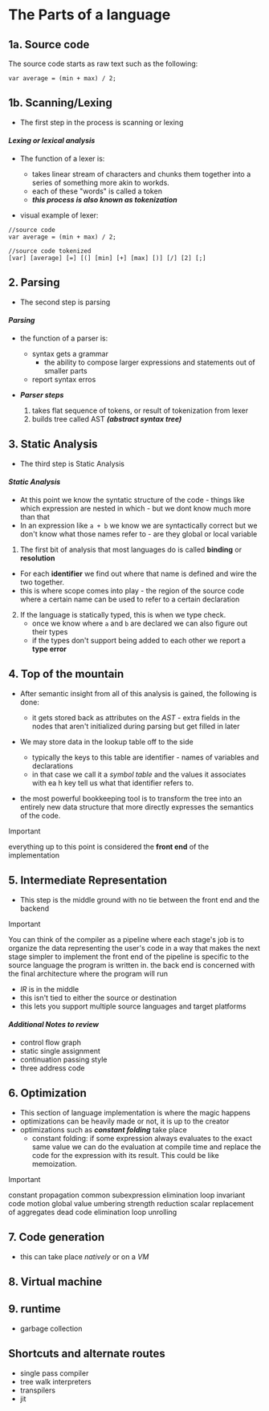 # The Parts of a language 

## 1a. Source code 

The source code starts as raw text such as the following:

```
var average = (min + max) / 2;
```

## 1b. Scanning/Lexing

* The first step in the process is scanning or lexing

#### ***Lexing or lexical analysis*** 

* The function of a lexer is: 
  * takes linear stream of characters and chunks them together into a series of something more akin to workds. 
  * each of these "words" is called a token
  * ***this process is also known as tokenization***

* visual example of lexer:

```
//source code 
var average = (min + max) / 2;
```

```
//source code tokenized
[var] [average] [=] [(] [min] [+] [max] [)] [/] [2] [;]
```

## 2. Parsing 

* The second step is parsing 

#### ***Parsing***

* the function of a parser is:
  * syntax gets a grammar
    * the ability to compose larger expressions and statements out of smaller parts
  * report syntax erros 

* ***Parser steps***
  1. takes flat sequence of tokens, or result of tokenization from lexer
  2. builds tree called AST ***(abstract syntax tree)***


## 3. Static Analysis

* The third step is Static Analysis

#### ***Static Analysis***

* At this point we know the syntatic structure of the code - things like which expression are nested in which - but we dont know much more than that
* In an expression like `a + b` we know we are syntactically correct but we don't know what those names refer to - are they global or local variable

1. The first bit of analysis that most languages do is called **binding** or **resolution**
  * For each **identifier** we find out where that name is defined and wire the two together. 
  * this is where scope comes into play - the region of the source code where a certain name can be used to refer to a certain declaration

2. If the language is statically typed, this is when we type check. 
   * once we know where `a` and `b` are declared we can also figure out their types
   * if the types don't support being added to each other we report a **type error**

## 4. Top of the mountain

* After semantic insight from all of this analysis is gained, the following is done: 
  * it gets stored back as attributes on the *AST* - extra fields in the nodes that aren't initialized during parsing but get filled in later 

* We may store data in the lookup table off to the side 
  * typically the keys to this table are identifier - names of variables and declarations
  * in that case we call it a *symbol table* and the values it associates with ea h key tell us what that identifier refers to.

* the most powerful bookkeeping tool is to transform the tree into an entirely new data structure that more directly expresses the semantics of the code.

> [!IMPORTANT]
> everything up to this point is considered the **front end** of the implementation

## 5. Intermediate Representation 

* This step is the middle ground with no tie between the front end and the backend

> [!IMPORTANT]
> You can think of the compiler as a pipeline where each stage's job is to organize the data representing the user's code in a way that makes the next stage simpler to implement
> the front end of the pipeline is specific to the source language the program is written in.
> the back end is concerned with the final architecture where the program will run

* *IR* is in the middle
* this isn't tied to either the source or destination 
* this lets you support multiple source languages and target platforms 

#### ***Additional Notes to review***

* control flow graph
* static single assignment
* continuation passing style 
* three address code

## 6. Optimization

* This section of language implementation is where the magic happens
* optimizations can be heavily made or not, it is up to the creator
* optimizations such as ***constant folding*** take place 
  * constant folding: if some expression always evaluates to the exact same value we can do the evaluation at compile time and replace the code for the expression with its result. This could be like memoization.

> [!IMPORTANT]
> constant propagation
> common subexpression elimination 
> loop invariant code motion
> global value umbering 
> strength reduction
> scalar replacement of aggregates
> dead code elimination 
> loop unrolling 

## 7. Code generation

* this can take place *natively* or on a *VM*

## 8. Virtual machine

## 9. runtime

* garbage collection

## Shortcuts and alternate routes

* single pass compiler 
* tree walk interpreters
* transpilers 
* jit








